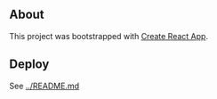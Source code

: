 ## About

This project was bootstrapped with [Create React App](https://github.com/facebook/create-react-app).

## Deploy

See [../README.md](../README.md)
